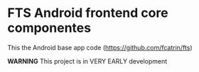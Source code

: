 # FTS Android frontend core componentes

This the Android base app code (https://github.com/fcatrin/fts)

**WARNING** This project is in VERY EARLY development

